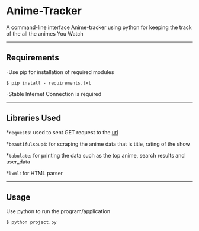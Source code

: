 # Anime-Tracker
A command-line interface Anime-tracker using python for keeping the track of the all the animes You Watch

---

## Requirements
-Use pip for installation of required modules
```
$ pip install - requirements.txt
```
-Stable Internet Connection is required

---

## Libraries Used
*```requests```: used to sent GET request to the  [url](https://myanimelist.net/topanime.php)

*```beautifulsoup4```: for scraping the anime data that is title, rating of the show

*```tabulate```: for printing the data such as the top anime, search results and user_data

*```lxml```: for HTML parser

---

## Usage
Use python to run the program/application
```
$ python project.py
```